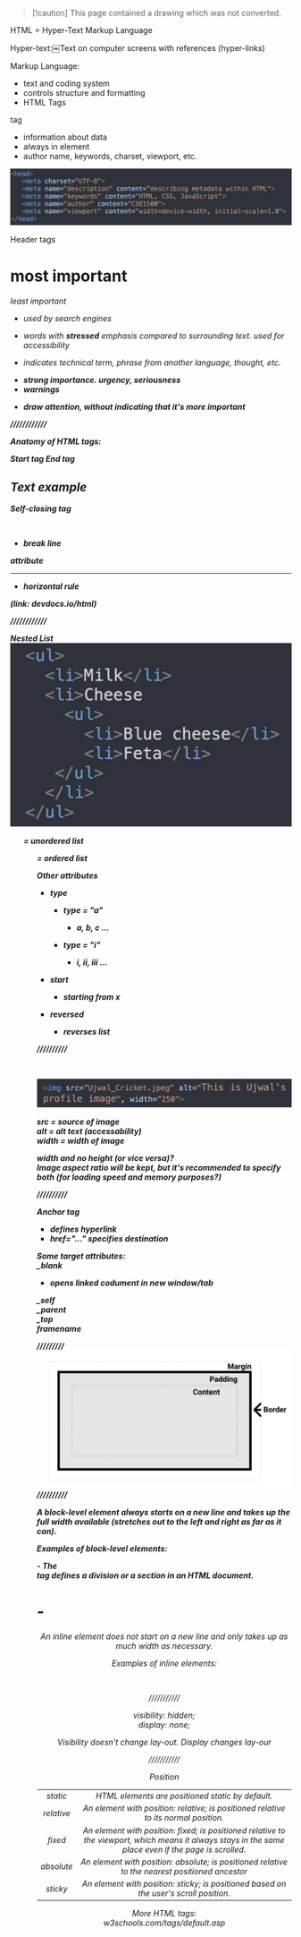 > [!caution] This page contained a drawing which was not converted.   

HTML = Hyper-Text Markup Language
 
Hyper-text:￼Text on computer screens with references (hyper-links)
 
Markup Language:

- text and coding system
- controls structure and formatting
- HTML Tags
 
<meta> tag

- information about data
- always in <head> element
- author name, keywords, charset, viewport, etc.

![Exported image](Exported%20image%2020241209225305-0.png)  

Header tags

<h1> most important  
<h6> least important

- used by search engines
 
<em>

- words with **stressed** emphasis compared to surrounding text. used for accessibility

<i>

- indicates technical term, phrase from another language, thought, etc.
 
<strong>

- strong importance. urgency, seriousness
- warnings

<b>

- draw attention, without indicating that it's more important
   

////////////
 
Anatomy of HTML tags:
 
Start tag End tag
 
<h2>Text example</h2>
 
Self-closing tag
 
<br>

- break line
 
attribute
 
<hr size = 3>

- horizontal rule
 
(link: devdocs.io/html)
   

////////////
 
Nested List
 ![Exported image](Exported%20image%2020241209225305-1.png)  

<ul> = unordered list  
<ol> = ordered list
 
Other attributes

- type
    
    - type = "a"
        
        - a, b, c ...
    - type = "i"
        
        - i, ii, iii ...
- start
    
    - starting from x
- reversed
    
    - reverses list
   

//////////
 
<img>

![Exported image](Exported%20image%2020241209225306-2.png)  

src = source of image  
alt = alt text (accessability)  
width = width of image
 
width and no height (or vice versa)?  
Image aspect ratio will be kept, but it's recommended to specify both (for loading speed and memory purposes?)
   

//////////
 
Anchor tag <a>

- defines hyperlink
- href="..." specifies destination
 
Some target attributes:  
_blank

- opens linked codument in new window/tab

_self  
_parent  
_top  
_framename_
   

/////////
 ![Exported image](Exported%20image%2020241209225306-3.png)   
//////////
 
A block-level element always starts on a new line and takes up the full width available (stretches out to the left and right as far as it can).
 
Examples of block-level elements:
 
<div> - The <div> tag defines a division or a section in an HTML document.  
<h1> - <h6>  
<p>  
<form>  
<header>  
<footer>  
<section>
   

An inline element does not start on a new line and only takes up as much width as necessary.
 
Examples of inline elements:
 
<span> <a> <img>
   

///////////
 
visibility: hidden;  
display: none;
 
Visibility doesn't change lay-out. Display changes lay-our
   

///////////
 
Position

|   |   |
|---|---|
|static|HTML elements are positioned static by default.|
|relative|An element with position: relative; is positioned relative to its normal position.|
|fixed|An element with position: fixed; is positioned relative to the viewport, which means it always stays in the same place even if the page is scrolled.|
|absolute|An element with position: absolute; is positioned relative to the nearest positioned ancestor|
|sticky|An element with position: sticky; is positioned based on the user's scroll position.|
    
More HTML tags:  
w3schools.com/tags/default.asp